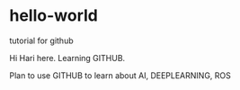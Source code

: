 # hello-world
tutorial for github

Hi Hari here.
Learning GITHUB. 

Plan to use GITHUB to learn about AI, DEEPLEARNING, ROS
